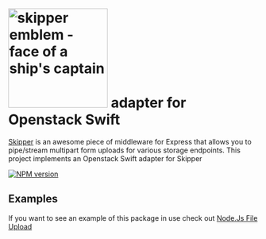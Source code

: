 # [<img title="skipper-openstack - Openstack Swift adapter for Skipper" src="http://i.imgur.com/P6gptnI.png" width="200px" alt="skipper emblem - face of a ship's captain"/>](https://github.com/IBM-Bluemix/skipper-openstack) adapter for Openstack Swift

[Skipper](https://github.com/balderdashy/skipper) is an awesome piece of middleware for Express that allows you to pipe/stream multipart form uploads for various storage endpoints.  This project implements an Openstack Swift adapter for Skipper

[![NPM version](https://badge.fury.io/js/skipper-openstack.png)](http://badge.fury.io/js/skipper-openstack) &nbsp; &nbsp;

## Examples

If you want to see an example of this package in use check out [Node.Js File Upload](https://github.com/IBM-Bluemix/node-file-upload-swift)
